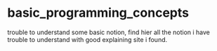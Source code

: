 # basic_programming_concepts
trouble to understand some basic notion, find hier all the notion i have trouble to understand with good explaining site i found.
